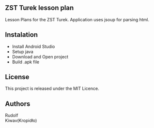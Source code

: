  
## ZST Turek lesson plan
Lesson Plans for the ZST Turek.
Application uses jsoup for parsing html.

## Instalation
* Install Android Studio
* Setup java
* Download and Open project 
* Build .apk file

## License

This project is released under the MIT Licence.

## Authors
Rudolf <br/>
Kiwav(Kropidło)
